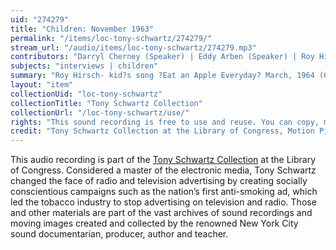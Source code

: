 ```yaml
---
uid: "274279"
title: "Children: November 1963"
permalink: "/items/loc-tony-schwartz/274279/"
stream_url: "/audio/items/loc-tony-schwartz/274279.mp3"
contributors: "Darryl Cherney (Speaker) | Eddy Arben (Speaker) | Roy Hirshc (Speaker) | Jenipher Cherney (Speaker) | Tommy Arben (Speaker) | Marjorie Arben (Speaker) | Tony Schwartz (Sound Recordist)"
subjects: "interviews | children"
summary: "Roy Hirsch- kid?s song ?Eat an Apple Everyday? March, 1964 (00:04) -- Carol Burmare?s children, reciting numbers, ?Good Morning Tom? October, 1963 (00:35) -- Jenipher Cherney and Jerry on ?Adam? (6:17) -- Darryl Cherney- space game (8:42) -- Arben family Halloween- Tommy, Eddie, Marjorie- Halloween and ?See you later Tom? October, 1963 (12:57). (Total time 19:31). Cataloger supplied title. See paper file for accompanying material."
layout: "item"
collectionUid: "loc-tony-schwartz"
collectionTitle: "Tony Schwartz Collection"
collectionUrl: "/loc-tony-schwartz/use/"
rights: "This sound recording is free to use and reuse. You can copy, modify, distribute and perform the work, even for commercial purposes, all without asking permission. Attribution is recommended but not required."
credit: "Tony Schwartz Collection at the Library of Congress, Motion Picture, Broadcasting and Recorded Sound Division."
---
```


This audio recording is part of the [Tony Schwartz Collection](https://www.loc.gov/rr/record/schwartzcollection.html) at the Library of Congress. Considered a master of the electronic media, Tony Schwartz changed the face of radio and television advertising by creating socially conscientious campaigns such as the nation’s first anti-smoking ad, which led the tobacco industry to stop advertising on television and radio. Those and other materials are part of the vast archives of sound recordings and moving images created and collected by the renowned New York City sound documentarian, producer, author and teacher.